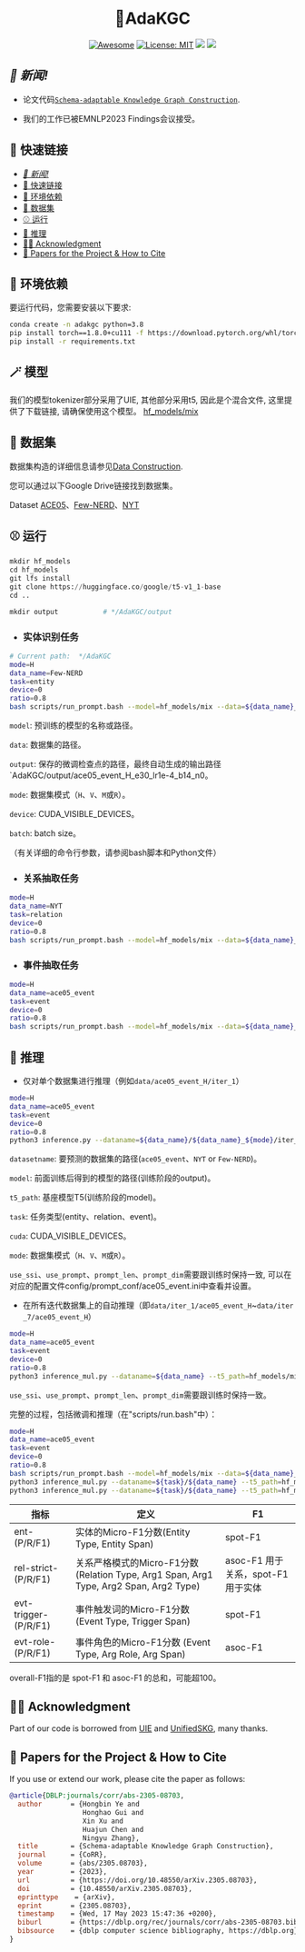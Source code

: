 
<h1 align="center"> 🎇AdaKGC 
</h1>
<div align="center">
     
   [![Awesome](https://awesome.re/badge.svg)]() 
   [![License: MIT](https://img.shields.io/badge/License-MIT-green.svg)](https://opensource.org/licenses/MIT)
   ![](https://img.shields.io/github/last-commit/zjunlp/AdaKGC?color=green) 
   ![](https://img.shields.io/badge/PRs-Welcome-red) 
</div>

## *👋 新闻!*

- 论文代码[`Schema-adaptable Knowledge Graph Construction`](https://arxiv.org/abs/2305.08703).

- 我们的工作已被EMNLP2023 Findings会议接受。


## 🎉 快速链接

- [*👋 新闻!*](#-新闻)
- [🎉 快速链接](#-快速链接)
- [🎈 环境依赖](#-环境依赖)
- [🎏 数据集](#-数据集)
- [⚾ 运行](#-运行)
- [🎰 推理](#-推理)
- [🏳‍🌈 Acknowledgment](#-acknowledgment)
- [🚩 Papers for the Project \& How to Cite](#-papers-for-the-project--how-to-cite)

## 🎈 环境依赖

<a id="requirements"></a>

要运行代码，您需要安装以下要求:

```bash
conda create -n adakgc python=3.8
pip install torch==1.8.0+cu111 -f https://download.pytorch.org/whl/torch_stable.html
pip install -r requirements.txt

```
## 🪄 模型

我们的模型tokenizer部分采用了UIE, 其他部分采用t5, 因此是个混合文件, 这里提供了下载链接, 请确保使用这个模型。 [hf_models/mix](https://drive.google.com/file/d/1CI66LlwTWI3qCUCh6InutmrcTxCRrFiK/view?usp=sharing)


## 🎏 数据集

<a id="datasets-of-extraction-tasks"></a>

数据集构造的详细信息请参见[Data Construction](./dataset_construct/README.md).

您可以通过以下Google Drive链接找到数据集。

Dataset [ACE05](https://drive.google.com/file/d/14ESd_mjx8PG6E7ls3bxWYuNiPhYWBqlJ/view?usp=sharing)、[Few-NERD](https://drive.google.com/file/d/1K6ZZoJj_FofdqZSLgE6mlHHS3bLWM90Z/view?usp=sharing)、[NYT](https://drive.google.com/file/d/1_x8efbnt5ljaAtUIlqi3T_AVT3nZqoKT/view?usp=sharing)

## ⚾ 运行

<a id="how-to-run"></a>

```python
mkdir hf_models
cd hf_models
git lfs install
git clone https://huggingface.co/google/t5-v1_1-base
cd ..

mkdir output           # */AdaKGC/output
```

+ ### 实体识别任务

  <a id="ner"></a>

```bash
# Current path:  */AdaKGC
mode=H
data_name=Few-NERD
task=entity
device=0
ratio=0.8
bash scripts/run_prompt.bash --model=hf_models/mix --data=${data_name}_${mode}/iter_1 --output=${data_name}_${mode}_${ratio} --config=${data_name}.ini --device=${device} --negative_ratio=${ratio} --record2=data/${data_name}_${mode}/iter_7/record.schema

```

`model`: 预训练的模型的名称或路径。

`data`: 数据集的路径。

`output`: 保存的微调检查点的路径，最终自动生成的输出路径`AdaKGC/output/ace05_event_H_e30_lr1e-4_b14_n0。

`mode`: 数据集模式（`H`、`V`、`M`或`R`）。

`device`: CUDA_VISIBLE_DEVICES。

`batch`: batch size。

（有关详细的命令行参数，请参阅bash脚本和Python文件）




+ ### 关系抽取任务

  <a id="re"></a>

```bash
mode=H
data_name=NYT
task=relation
device=0
ratio=0.8
bash scripts/run_prompt.bash --model=hf_models/mix --data=${data_name}_${mode}/iter_1 --output=${data_name}_${mode}_${ratio} --config=${data_name}.ini --device=${device} --negative_ratio=${ratio} --record2=data/${data_name}_${mode}/iter_7/record.schema
```

+ ### 事件抽取任务

  <a id="ee"></a>

```bash
mode=H
data_name=ace05_event
task=event
device=0
ratio=0.8
bash scripts/run_prompt.bash --model=hf_models/mix --data=${data_name}_${mode}/iter_1 --output=${data_name}_${mode}_${ratio} --config=${data_name}.ini --device=${device} --negative_ratio=${ratio} --record2=data/${data_name}_${mode}/iter_7/record.schema
```

## 🎰 推理

<a id="inference"></a>

* 仅对单个数据集进行推理（例如`data/ace05_event_H/iter_1`）

```bash
mode=H
data_name=ace05_event
task=event
device=0
ratio=0.8
python3 inference.py --dataname=${data_name}/${data_name}_${mode}/iter_2 --t5_path=hf_models/mix --model=${data_name}_${mode}_${ratio} --task=${task} --cuda=${device} --mode=${mode} --use_prompt --use_ssi --prompt_len=80 --prompt_dim=512
```

`datasetname`: 要预测的数据集的路径(`ace05_event`、`NYT` or `Few-NERD`)。

`model`: 前面训练后得到的模型的路径(训练阶段的output)。

`t5_path`: 基座模型T5(训练阶段的model)。

`task`: 任务类型(entity、relation、event)。

`cuda`: CUDA_VISIBLE_DEVICES。

`mode`: 数据集模式（`H`、`V`、`M`或`R`）。

`use_ssi`、`use_prompt`、`prompt_len`、`prompt_dim`需要跟训练时保持一致, 可以在对应的配置文件config/prompt_conf/ace05_event.ini中查看并设置。


* 在所有迭代数据集上的自动推理（即`data/iter_1/ace05_event_H`~`data/iter _7/ace05_event_H`）

```bash
mode=H
data_name=ace05_event
task=event
device=0
ratio=0.8
python3 inference_mul.py --dataname=${data_name} --t5_path=hf_models/mix --model=${data_name}_${mode}_${ratio} --task=${task} --cuda=${device} --mode=${mode} --use_prompt --use_ssi --prompt_len=80 --prompt_dim=512
```
`use_ssi`、`use_prompt`、`prompt_len`、`prompt_dim`需要跟训练时保持一致。




完整的过程，包括微调和推理（在"scripts/run.bash"中）：

```bash
mode=H
data_name=ace05_event
task=event
device=0
ratio=0.8
bash scripts/run_prompt.bash --model=hf_models/mix --data=${data_name}_${mode}/iter_1 --output=${data_name}_${mode}_${ratio} --config=${data_name}.ini --device=${device} --negative_ratio=${ratio} --record2=data/${data_name}_${mode}/iter_7/record.schema
python3 inference_mul.py --dataname=${task}/${data_name} --t5_path=hf_models/mix --model=${data_name}_${mode}_${ratio} --task=${task} --cuda=${device} --mode=${mode} --use_prompt --use_ssi --prompt_len=80 --prompt_dim=512
python3 inference_mul.py --dataname=${task}/${data_name} --t5_path=hf_models/mix --model=${data_name}_${mode}_${ratio} --task=${task} --cuda=${device} --mode=${mode} --CD --use_prompt --use_ssi --prompt_len=80 --prompt_dim=512
```



| 指标                   | 定义                                                                                      | F1        |
| --------------------- | ---------------------------------------------------------------------------------------- | --------- |
| ent-(P/R/F1)          | 实体的Micro-F1分数(Entity Type, Entity Span)                                                       | spot-F1   |
| rel-strict-(P/R/F1)   | 关系严格模式的Micro-F1分数(Relation Type, Arg1 Span, Arg1 Type, Arg2 Span, Arg2 Type) | asoc-F1 用于关系，spot-F1 用于实体 |
| evt-trigger-(P/R/F1)  | 事件触发词的Micro-F1分数(Event Type, Trigger Span)                                                 | spot-F1   |
| evt-role-(P/R/F1)     | 事件角色的Micro-F1分数 (Event Type, Arg Role, Arg Span)                                            | asoc-F1   |

overall-F1指的是 spot-F1 和 asoc-F1 的总和，可能超100。                                             



## 🏳‍🌈 Acknowledgment

<a id="acknowledgment"></a>

Part of our code is borrowed from [UIE](https://github.com/universal-ie/UIE) and [UnifiedSKG](https://github.com/hkunlp/unifiedskg), many thanks.

## 🚩 Papers for the Project & How to Cite

If you use or extend our work, please cite the paper as follows:

```bibtex
@article{DBLP:journals/corr/abs-2305-08703,
  author       = {Hongbin Ye and
                  Honghao Gui and
                  Xin Xu and
                  Huajun Chen and
                  Ningyu Zhang},
  title        = {Schema-adaptable Knowledge Graph Construction},
  journal      = {CoRR},
  volume       = {abs/2305.08703},
  year         = {2023},
  url          = {https://doi.org/10.48550/arXiv.2305.08703},
  doi          = {10.48550/arXiv.2305.08703},
  eprinttype    = {arXiv},
  eprint       = {2305.08703},
  timestamp    = {Wed, 17 May 2023 15:47:36 +0200},
  biburl       = {https://dblp.org/rec/journals/corr/abs-2305-08703.bib},
  bibsource    = {dblp computer science bibliography, https://dblp.org}
}
```
